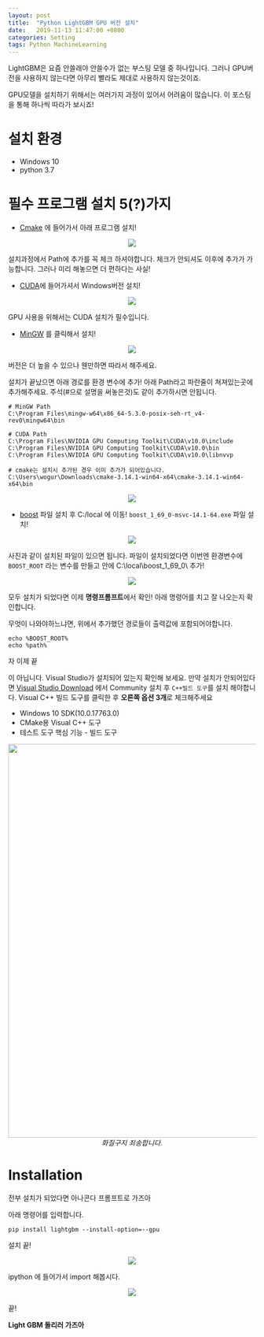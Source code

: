 ```yaml
---
layout: post
title:  "Python LightGBM GPU 버전 설치"
date:   2019-11-13 11:47:00 +0800
categories: Setting
tags: Python MachineLearning
---
```


LightGBM은 요즘 안쓸래야 안쓸수가 없는 부스팅 모델 중 하나입니다. 그러나 GPU버전을 사용하지 않는다면 아무리 빨라도 제대로 사용하지 않는것이죠. 

GPU모델을 설치하기 위해서는 여러가지 과정이 있어서 어려움이 많습니다. 이 포스팅을 통해 하나씩 따라가 보시죠!

# 설치 환경

- Windows 10
- python 3.7

# 필수 프로그램 설치 5(?)가지

- [Cmake](https://cmake.org/download/) 에 들어가서 아래 프로그램 설치!

<p align="center">
    <img src='http://drive.google.com/uc?export=view&id=1iwN43hDemnzGeNKjLV049R8Jk43qYJwo' /><br>
</p>

설치과정에서 Path에 추가를 꼭 체크 하셔야합니다. 체크가 안되셔도 이후에 추가가 가능합니다. 그러나 미리 해놓으면 더 편하다는 사실!

- [CUDA](https://developer.nvidia.com/cuda-downloads)에 들어가셔서 Windows버전 설치!

<p align="center">
    <img src='http://drive.google.com/uc?export=view&id=1OB9K61z3blgCg_HMvWQKIvQbQvUkrrF2' /><br>
</p>

GPU 사용을 위해서는 CUDA 설치가 필수입니다.

- [MinGW](http://iweb.dl.sourceforge.net/project/mingw-w64/Toolchains%20targetting%20Win32/Personal%20Builds/mingw-builds/installer/mingw-w64-install.exe) 를 클릭해서 설치!

<p align="center">
    <img src='http://drive.google.com/uc?export=view&id=1tDvwhHCeMjOsu7j8gTazCPHNB9ZjPSXz' /><br>
</p>

버전은 더 높을 수 있으나 웬만하면 따라서 해주세요. 

설치가 끝났으면 아래 경로를 환경 변수에 추가! 아래 Path라고 파란줄이 쳐져있는곳에 추가해주세요. 주석(#으로 설명을 써놓은것)도 같이 추가하시면 안됩니다. 

    # MinGW Path
    C:\Program Files\mingw-w64\x86_64-5.3.0-posix-seh-rt_v4-rev0\mingw64\bin
    
    # CUDA Path
    C:\Program Files\NVIDIA GPU Computing Toolkit\CUDA\v10.0\include
    C:\Program Files\NVIDIA GPU Computing Toolkit\CUDA\v10.0\bin
    C:\Program Files\NVIDIA GPU Computing Toolkit\CUDA\v10.0\libnvvp
    
    # cmake는 설치시 추가된 경우 이미 추가가 되어있습니다.
    C:\Users\wogur\Downloads\cmake-3.14.1-win64-x64\cmake-3.14.1-win64-x64\bin

<p align="center">
    <img src='http://drive.google.com/uc?export=view&id=1ftZrSy2q7Vi8CpZmLvAB5eDDHzW7Nd9e' /><br>
</p>

- [boost](https://sourceforge.net/projects/boost/files/boost-binaries/1.69.0/) 파일 설치 후 C:/local 에 이동! `boost_1_69_0-msvc-14.1-64.exe` 파일 설치!

<p align="center">
    <img src='http://drive.google.com/uc?export=view&id=1RXq89SiTGMyZFY57RBA-0F7s_SP6VbP2' /><br>
</p>

사진과 같이 설치된 파일이 있으면 됩니다. 파일이 설치되었다면 이번엔 환경변수에 `BOOST_ROOT` 라는 변수를 만들고 안에  C:\local\boost_1_69_0\ 추가!

<p align="center">
    <img src='http://drive.google.com/uc?export=view&id=1BJoZP_7sDFoKvxaJysyQ0TWlM0y-JMU4' /><br>
</p>

모두 설치가 되었다면 이제 **명령프롬프트**에서 확인! 아래 명령어를 치고 잘 나오는지 확인합니다.

무엇이 나와야하느냐면, 위에서 추가했던 경로들이 출력값에 포함되어야합니다.

    echo %BOOST_ROOT%
    echo %path%

자 이제 끝

이 아닙니다. Visual Studio가 설치되어 있는지 확인해 보세요. 만약 설치가 안되어있다면 [Visual Studio Download](https://visualstudio.microsoft.com/ko/downloads/?rr=https%3A%2F%2Fwww.google.com%2F) 에서 Community 설치 후 `C++빌드 도구`를 설치 해야합니다. Visual C++ 빌드 도구를 클릭한 후 **오른쪽 옵션 3개**로 체크해주세요

- Windows 10 SDK(10.0.17763.0)
- CMake용 Visual C++ 도구
- 테스트 도구 핵심 기능 - 빌드 도구

<p align="center">
    <img src='http://drive.google.com/uc?export=view&id=1ES-dE1Xnb0mlYLlb4lpXbW8ZsPQbUdOv' width='800'/><br>
    <i>화질구지 죄송합니다.</i>
</p>



# Installation

전부 설치가 되었다면 아나콘다 프롬프트로 가즈아

아래 명령어를 입력합니다.

    pip install lightgbm --install-option=--gpu

설치 끝!

<p align="center">
    <img src='http://drive.google.com/uc?export=view&id=1WY-HL8ExvHAG_Jjgqxn6M6aeiw6q2k9I' /><br>
</p>

ipython 에 들어가서 import 해봅시다.

<p align="center">
    <img src='http://drive.google.com/uc?export=view&id=1vu-VkoHuexAh4_247HpXEvp_bD-P8121' /><br>
</p>

끝!

**Light GBM 돌리러 가즈아**